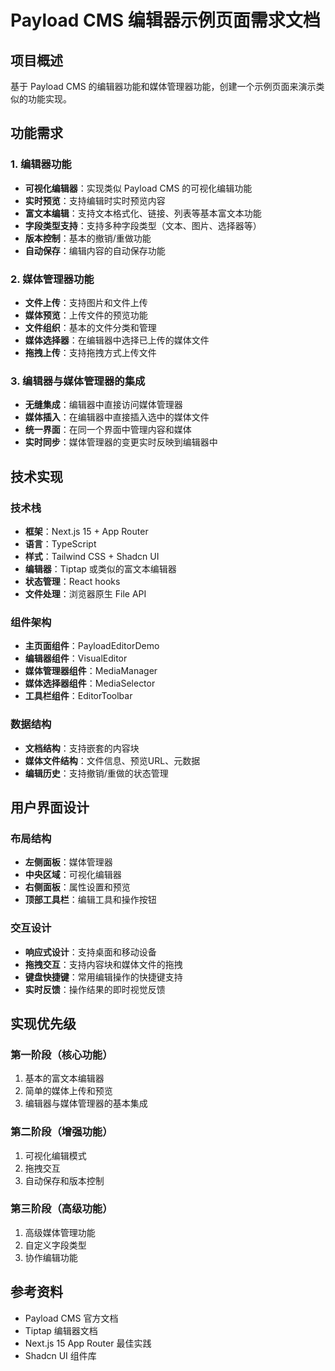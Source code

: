 # Payload CMS 编辑器示例页面需求文档

## 项目概述
基于 Payload CMS 的编辑器功能和媒体管理器功能，创建一个示例页面来演示类似的功能实现。

## 功能需求

### 1. 编辑器功能
- **可视化编辑器**：实现类似 Payload CMS 的可视化编辑功能
- **实时预览**：支持编辑时实时预览内容
- **富文本编辑**：支持文本格式化、链接、列表等基本富文本功能
- **字段类型支持**：支持多种字段类型（文本、图片、选择器等）
- **版本控制**：基本的撤销/重做功能
- **自动保存**：编辑内容的自动保存功能

### 2. 媒体管理器功能
- **文件上传**：支持图片和文件上传
- **媒体预览**：上传文件的预览功能
- **文件组织**：基本的文件分类和管理
- **媒体选择器**：在编辑器中选择已上传的媒体文件
- **拖拽上传**：支持拖拽方式上传文件

### 3. 编辑器与媒体管理器的集成
- **无缝集成**：编辑器中直接访问媒体管理器
- **媒体插入**：在编辑器中直接插入选中的媒体文件
- **统一界面**：在同一个界面中管理内容和媒体
- **实时同步**：媒体管理器的变更实时反映到编辑器中

## 技术实现

### 技术栈
- **框架**：Next.js 15 + App Router
- **语言**：TypeScript
- **样式**：Tailwind CSS + Shadcn UI
- **编辑器**：Tiptap 或类似的富文本编辑器
- **状态管理**：React hooks
- **文件处理**：浏览器原生 File API

### 组件架构
- **主页面组件**：PayloadEditorDemo
- **编辑器组件**：VisualEditor
- **媒体管理器组件**：MediaManager
- **媒体选择器组件**：MediaSelector
- **工具栏组件**：EditorToolbar

### 数据结构
- **文档结构**：支持嵌套的内容块
- **媒体文件结构**：文件信息、预览URL、元数据
- **编辑历史**：支持撤销/重做的状态管理

## 用户界面设计

### 布局结构
- **左侧面板**：媒体管理器
- **中央区域**：可视化编辑器
- **右侧面板**：属性设置和预览
- **顶部工具栏**：编辑工具和操作按钮

### 交互设计
- **响应式设计**：支持桌面和移动设备
- **拖拽交互**：支持内容块和媒体文件的拖拽
- **键盘快捷键**：常用编辑操作的快捷键支持
- **实时反馈**：操作结果的即时视觉反馈

## 实现优先级

### 第一阶段（核心功能）
1. 基本的富文本编辑器
2. 简单的媒体上传和预览
3. 编辑器与媒体管理器的基本集成

### 第二阶段（增强功能）
1. 可视化编辑模式
2. 拖拽交互
3. 自动保存和版本控制

### 第三阶段（高级功能）
1. 高级媒体管理功能
2. 自定义字段类型
3. 协作编辑功能

## 参考资料
- Payload CMS 官方文档
- Tiptap 编辑器文档
- Next.js 15 App Router 最佳实践
- Shadcn UI 组件库